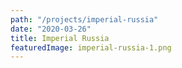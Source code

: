 ```yaml
---
path: "/projects/imperial-russia"
date: "2020-03-26"
title: Imperial Russia
featuredImage: imperial-russia-1.png
---
```


